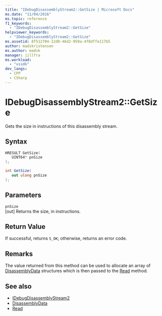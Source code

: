 ```yaml
---
title: "IDebugDisassemblyStream2::GetSize | Microsoft Docs"
ms.date: "11/04/2016"
ms.topic: reference
f1_keywords:
  - "IDebugDisassemblyStream2::GetSize"
helpviewer_keywords:
  - "IDebugDisassemblyStream2::GetSize"
ms.assetid: 8f512704-12d0-46d2-959a-4f8dffe117b5
author: madskristensen
ms.author: madsk
manager: jillfra
ms.workload:
  - "vssdk"
dev_langs:
  - CPP
  - CSharp
---
```

# IDebugDisassemblyStream2::GetSize
Gets the size in instructions of this disassembly stream.

## Syntax

```cpp
HRESULT GetSize( 
   UINT64* pnSize
);
```

```csharp
int GetSize( 
   out ulong pnSize
);
```

## Parameters
`pnSize`\
[out] Returns the size, in instructions.

## Return Value
 If successful, returns `S_OK`; otherwise, returns an error code.

## Remarks
 The value returned from this method can be used to allocate an array of [DisassemblyData](../../../extensibility/debugger/reference/disassemblydata.md) structures which is then passed to the [Read](../../../extensibility/debugger/reference/idebugdisassemblystream2-read.md) method.

## See also
- [IDebugDisassemblyStream2](../../../extensibility/debugger/reference/idebugdisassemblystream2.md)
- [DisassemblyData](../../../extensibility/debugger/reference/disassemblydata.md)
- [Read](../../../extensibility/debugger/reference/idebugdisassemblystream2-read.md)